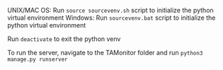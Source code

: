 UNIX/MAC OS: Run `source sourcevenv.sh` script to initialize the python virtual environment
Windows: Run `sourcevenv.bat` script to initialize the python virtual environment

Run `deactivate` to exit the python venv

To run the server, navigate to the TAMonitor folder and run `python3 manage.py runserver`
